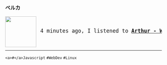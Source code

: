 ### ベルカ

<a href="https://www.youtube.com/results?search_query=Arthur+Woof+Woof" target="_blank">
    <img align="left" width="100" height="100" src="https:&#x2F;&#x2F;lastfm.freetls.fastly.net&#x2F;i&#x2F;u&#x2F;174s&#x2F;84049397f393d0029d600fd7afa650f6.jpg">
</a>
<big>
    <pre>
</br><p align="left"> 4 minutes ago, I listened to <b><a href="https://www.youtube.com/results?search_query=Arthur+Woof+Woof" target="_blank">Arthur - Woof Woof</a> 🔗</b></p>
</pre></big>

--- 

`<a>#</a>Javascript` `#WebDev` `#Linux`